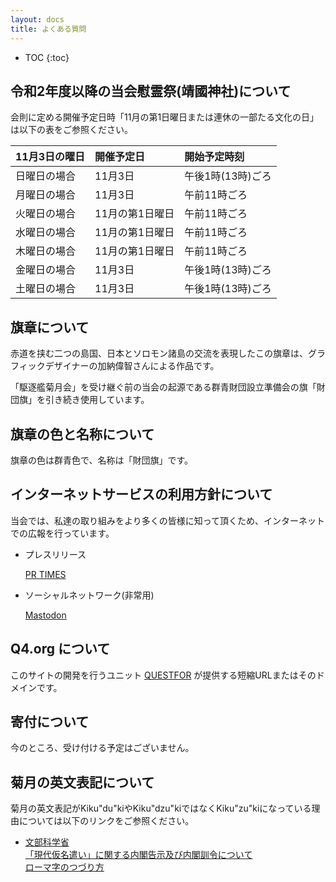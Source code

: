 ```yaml
---
layout: docs
title: よくある質問
---
```


- TOC
{:toc}

## 令和2年度以降の当会慰霊祭(靖國神社)について
会則に定める開催予定日時「11月の第1日曜日または連休の一部たる文化の日」は以下の表をご参照ください。

<div class="scroll" markdown="block">

| 11月3日の曜日 | 開催予定日      | 開始予定時刻      |
|:--------------|:----------------|:------------------|
| 日曜日の場合  | 11月3日         | 午後1時(13時)ごろ |
| 月曜日の場合  | 11月3日         | 午前11時ごろ      |
| 火曜日の場合  | 11月の第1日曜日 | 午前11時ごろ      |
| 水曜日の場合  | 11月の第1日曜日 | 午前11時ごろ      |
| 木曜日の場合  | 11月の第1日曜日 | 午前11時ごろ      |
| 金曜日の場合  | 11月3日         | 午後1時(13時)ごろ |
| 土曜日の場合  | 11月3日         | 午後1時(13時)ごろ |

</div>

## 旗章について
<object data="{{ '/assets/svg/guide.svg' | relative_url }}" type="image/svg+xml"></object>

赤道を挟む二つの島国、日本とソロモン諸島の交流を表現したこの旗章は、グラフィックデザイナーの加納偉智さんによる作品です。

「駆逐艦菊月会」を受け継ぐ前の当会の起源である群青財団設立準備会の旗「財団旗」を引き続き使用しています。

## 旗章の色と名称について
旗章の色は群青色で、名称は「財団旗」です。
<object data="{{ '/assets/svg/guide-animation.svg' | relative_url }}" type="image/svg+xml"></object>

## インターネットサービスの利用方針について
当会では、私達の取り組みをより多くの皆様に知って頂くため、インターネットでの広報を行っています。

* プレスリリース

    [PR TIMES](https://prtimes.jp/main/html/searchrlp/company_id/31198)
    
* ソーシャルネットワーク(非常用)

    <a rel="me" href="https://mastodon.social/@{{ site.github.owner_name }}" target="_blank">Mastodon</a>

## Q4.org について
このサイトの開発を行うユニット [QUESTFOR](https://web.q4.org) が提供する短縮URLまたはそのドメインです。

## 寄付について
今のところ、受け付ける予定はございません。

## 菊月の英文表記について
菊月の英文表記がKiku&quot;du&quot;kiやKiku&quot;dzu&quot;kiではなくKiku&quot;zu&quot;kiになっている理由については以下のリンクをご参照ください。

* [文部科学省](http://www.mext.go.jp/)  
    [「現代仮名遣い」に関する内閣告示及び内閣訓令について](http://www.mext.go.jp/b_menu/hakusho/nc/t19860701002/t19860701002.html)  
    [ローマ字のつづり方](http://www.mext.go.jp/b_menu/hakusho/nc/k19541209001/k19541209001.html)
